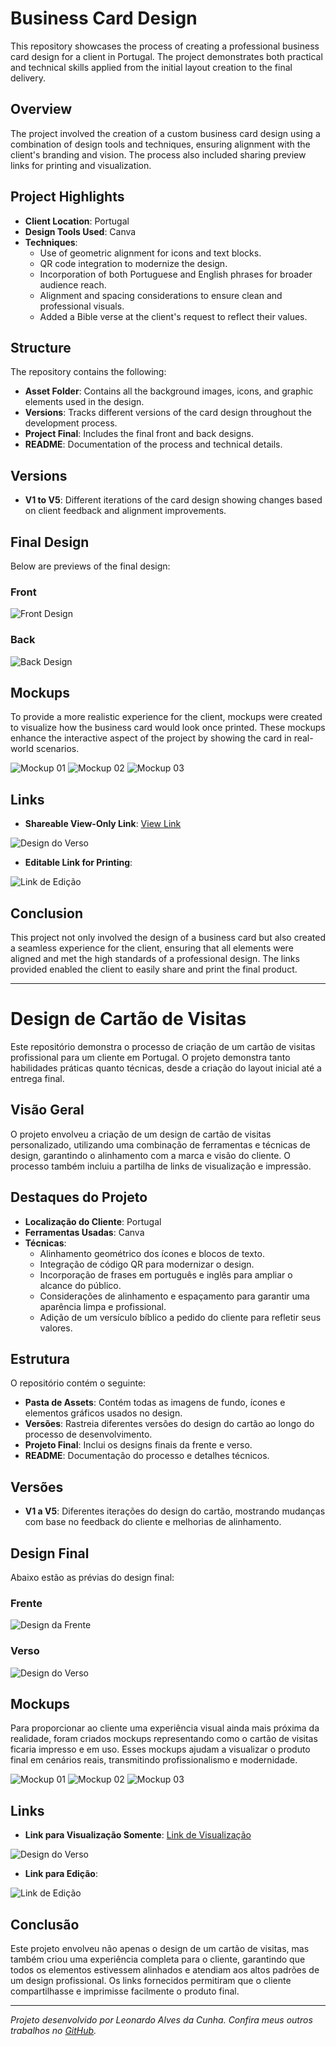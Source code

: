 # Business Card Design

This repository showcases the process of creating a professional business card design for a client in Portugal. The project demonstrates both practical and technical skills applied from the initial layout creation to the final delivery.

## Overview

The project involved the creation of a custom business card design using a combination of design tools and techniques, ensuring alignment with the client's branding and vision. The process also included sharing preview links for printing and visualization.

## Project Highlights

- **Client Location**: Portugal
- **Design Tools Used**: Canva
- **Techniques**:
  - Use of geometric alignment for icons and text blocks.
  - QR code integration to modernize the design.
  - Incorporation of both Portuguese and English phrases for broader audience reach.
  - Alignment and spacing considerations to ensure clean and professional visuals.
  - Added a Bible verse at the client's request to reflect their values.

## Structure

The repository contains the following:

- **Asset Folder**: Contains all the background images, icons, and graphic elements used in the design.
- **Versions**: Tracks different versions of the card design throughout the development process.
- **Project Final**: Includes the final front and back designs.
- **README**: Documentation of the process and technical details.

## Versions

- **V1 to V5**: Different iterations of the card design showing changes based on client feedback and alignment improvements.

## Final Design

Below are previews of the final design:

### Front

![Front Design](./Projeto%20Final/01%20front.png)

### Back

![Back Design](./Projeto%20Final/02%20back.png)

## Mockups

To provide a more realistic experience for the client, mockups were created to visualize how the business card would look once printed. These mockups enhance the interactive aspect of the project by showing the card in real-world scenarios.

![Mockup 01](./asset/img/mockup/mockup01.jpg)
![Mockup 02](./asset/img/mockup/mockup02.jpg)
![Mockup 03](./asset/img/mockup/mockup03.jpg)

## Links

- **Shareable View-Only Link**: [View Link](https://www.canva.com/design/DAGQ-Jz5NDc/J08tHN7I5eAOkYkh-T4J9w/view?utm_content=DAGQ-Jz5NDc&utm_campaign=designshare&utm_medium=link&utm_source=editor#1)

![Design do Verso](./asset/img/links-share/visualisation.png)

- **Editable Link for Printing**:

![Link de Edição](./asset/img/links-share/edit.png)

## Conclusion

This project not only involved the design of a business card but also created a seamless experience for the client, ensuring that all elements were aligned and met the high standards of a professional design. The links provided enabled the client to easily share and print the final product.

---

# Design de Cartão de Visitas

Este repositório demonstra o processo de criação de um cartão de visitas profissional para um cliente em Portugal. O projeto demonstra tanto habilidades práticas quanto técnicas, desde a criação do layout inicial até a entrega final.

## Visão Geral

O projeto envolveu a criação de um design de cartão de visitas personalizado, utilizando uma combinação de ferramentas e técnicas de design, garantindo o alinhamento com a marca e visão do cliente. O processo também incluiu a partilha de links de visualização e impressão.

## Destaques do Projeto

- **Localização do Cliente**: Portugal
- **Ferramentas Usadas**: Canva
- **Técnicas**:
  - Alinhamento geométrico dos ícones e blocos de texto.
  - Integração de código QR para modernizar o design.
  - Incorporação de frases em português e inglês para ampliar o alcance do público.
  - Considerações de alinhamento e espaçamento para garantir uma aparência limpa e profissional.
  - Adição de um versículo bíblico a pedido do cliente para refletir seus valores.

## Estrutura

O repositório contém o seguinte:

- **Pasta de Assets**: Contém todas as imagens de fundo, ícones e elementos gráficos usados no design.
- **Versões**: Rastreia diferentes versões do design do cartão ao longo do processo de desenvolvimento.
- **Projeto Final**: Inclui os designs finais da frente e verso.
- **README**: Documentação do processo e detalhes técnicos.

## Versões

- **V1 a V5**: Diferentes iterações do design do cartão, mostrando mudanças com base no feedback do cliente e melhorias de alinhamento.

## Design Final

Abaixo estão as prévias do design final:

### Frente

![Design da Frente](./Projeto%20Final/01%20front.png)

### Verso

![Design do Verso](./Projeto%20Final/02%20back.png)

## Mockups

Para proporcionar ao cliente uma experiência visual ainda mais próxima da realidade, foram criados mockups representando como o cartão de visitas ficaria impresso e em uso. Esses mockups ajudam a visualizar o produto final em cenários reais, transmitindo profissionalismo e modernidade.

![Mockup 01](./asset/img/mockup/mockup01.jpg)
![Mockup 02](./asset/img/mockup/mockup02.jpg)
![Mockup 03](./asset/img/mockup/mockup03.jpg)

## Links

- **Link para Visualização Somente**: [Link de Visualização](https://www.canva.com/design/DAGQ-Jz5NDc/J08tHN7I5eAOkYkh-T4J9w/view?utm_content=DAGQ-Jz5NDc&utm_campaign=designshare&utm_medium=link&utm_source=editor#1)

![Design do Verso](./asset/img/links-share/visualisation.png)

- **Link para Edição**:

![Link de Edição](./asset/img/links-share/edit.png)

## Conclusão

Este projeto envolveu não apenas o design de um cartão de visitas, mas também criou uma experiência completa para o cliente, garantindo que todos os elementos estivessem alinhados e atendiam aos altos padrões de um design profissional. Os links fornecidos permitiram que o cliente compartilhasse e imprimisse facilmente o produto final.

---

_Projeto desenvolvido por Leonardo Alves da Cunha. Confira meus outros trabalhos no [GitHub](https://github.com/cunha-leo)._
